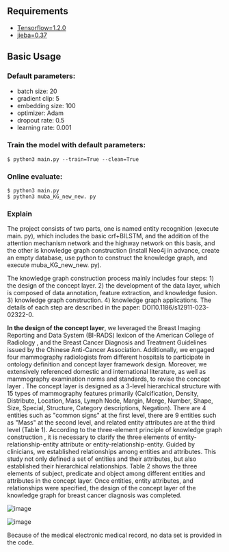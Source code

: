 ## Requirements
- [Tensorflow=1.2.0](https://github.com/tensorflow/tensorflow)
- [jieba=0.37](https://github.com/fxsjy/jieba)

## Basic Usage

### Default parameters:
- batch size: 20
- gradient clip: 5
- embedding size: 100
- optimizer: Adam
- dropout rate: 0.5
- learning rate: 0.001

### Train the model with default parameters:
```shell
$ python3 main.py --train=True --clean=True
```

### Online evaluate:
```shell
$ python3 main.py
$ python3 muba_KG_new_new. py
```

### Explain

The project consists of two parts, one is named entity recognition (execute main. py), which includes the basic crf+BILSTM, and the addition of the attention mechanism network and the highway network on this basis, and the other is knowledge graph construction (install Neo4j in advance, create an empty database, use python to construct the knowledge graph, and execute muba_KG_new_new. py).

The knowledge graph construction process mainly includes four steps: 1) the design of the concept layer. 2) the development of the data layer, which is composed of data annotation, feature extraction, and knowledge fusion. 3) knowledge graph construction. 4) knowledge graph applications. The details of each step are described in the paper: DOI10.1186/s12911-023-02322-0.

**In the design of the concept layer**, we leveraged the Breast Imaging Reporting and Data System (BI-RADS) lexicon of the American College of Radiology , and the Breast Cancer Diagnosis and Treatment Guidelines issued by the Chinese Anti-Cancer Association. Additionally, we engaged four mammography radiologists from different hospitals to participate in ontology definition and concept layer framework design. Moreover, we extensively referenced domestic and international literature, as well as mammography examination norms and standards, to revise the concept layer .
The concept layer is designed as a 3-level hierarchical structure with 15 types of mammography features primarily (Calcification, Density, Distribute, Location, Mass, Lymph Node, Margin, Merge, Number, Shape, Size, Special, Structure, Category descriptions, Negation). There are 4 entities such as "common signs" at the first level, there are 9 entities such as "Mass" at the second level, and related entity attributes are at the third level (Table 1). According to the three-element principle of knowledge graph construction , it is necessary to clarify the three elements of entity-relationship-entity attribute or entity-relationship-entity. Guided by clinicians, we established relationships among entities and attributes. This study not only defined a set of entities and their attributes, but also established their hierarchical relationships. Table 2 shows the three elements of subject, predicate and object among different entities and attributes in the concept layer. Once entities, entity attributes, and relationships were specified, the design of the concept layer of the knowledge graph for breast cancer diagnosis was completed. 

![image](https://github.com/hbxiaolong/NER-KG/assets/116270284/4667e984-1aa5-48a8-9df5-37a792a3a71d)

![image](https://github.com/hbxiaolong/NER-KG/assets/116270284/038324d2-1dd1-4361-84d6-88bcfd418d28)

 
Because of the medical electronic medical record, no data set is provided in the code.



